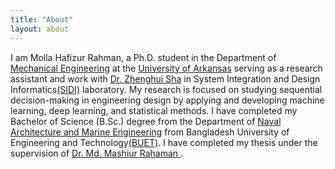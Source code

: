 ```yaml
---
title: "About"
layout: about
---
```


I am Molla Hafizur Rahman, a Ph.D. student in the Department of [Mechanical Engineering](https://mechanical-engineering.uark.edu/) at the [University of Arkansas](http://www.uark.edu/) serving as a research assistant and work with [Dr. Zhenghui Sha](https://mechanical-engineering.uark.edu/Directory/index/uid/zsha/name/Zhenghui+Sha/) in System Integration and Design Informatics[(SIDI)](https://sidilab.net/) laboratory. My research is focused on studying sequential decision-making in engineering design by applying and developing machine learning, deep learning, and statistical methods.
I have completed my Bachelor of Science (B.Sc.) degree from the Department of [Naval Architecture and Marine Engineering](https://name.buet.ac.bd/) from Bangladesh University of Engineering and Technology[(BUET)](https://www.buet.ac.bd/web/). I have completed my thesis under the supervision of [Dr. Md. Mashiur Rahaman ](http://mashiurrahaman.buet.ac.bd/).
